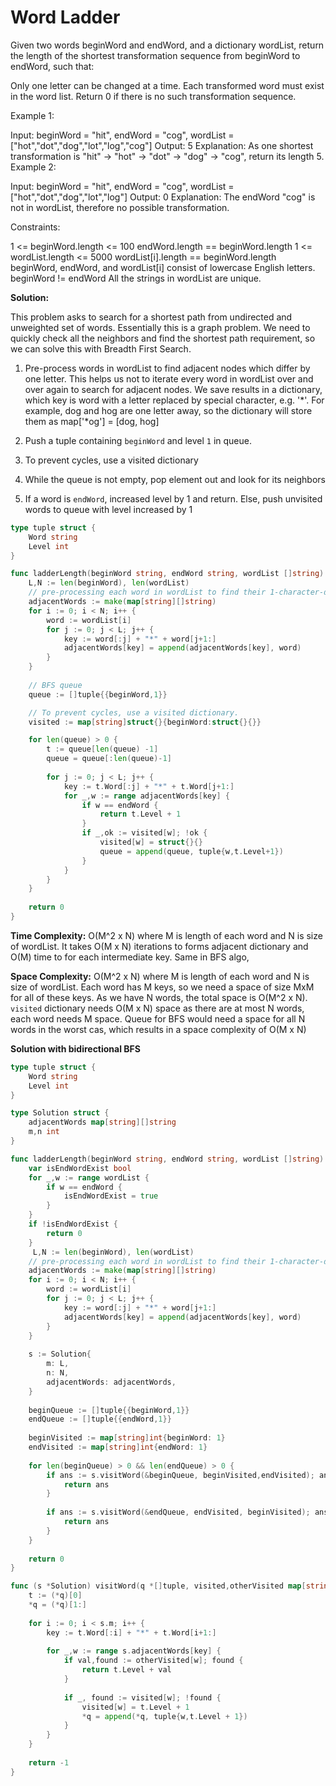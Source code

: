 # Word Ladder
Given two words beginWord and endWord, and a dictionary wordList, return the length of the shortest transformation sequence from beginWord to endWord, such that:

Only one letter can be changed at a time.
Each transformed word must exist in the word list.
Return 0 if there is no such transformation sequence.

 

Example 1:

Input: beginWord = "hit", endWord = "cog", wordList = ["hot","dot","dog","lot","log","cog"]
Output: 5
Explanation: As one shortest transformation is "hit" -> "hot" -> "dot" -> "dog" -> "cog", return its length 5.
Example 2:

Input: beginWord = "hit", endWord = "cog", wordList = ["hot","dot","dog","lot","log"]
Output: 0
Explanation: The endWord "cog" is not in wordList, therefore no possible transformation.
 

Constraints:

1 <= beginWord.length <= 100
endWord.length == beginWord.length
1 <= wordList.length <= 5000
wordList[i].length == beginWord.length
beginWord, endWord, and wordList[i] consist of lowercase English letters.
beginWord != endWord
All the strings in wordList are unique.

**Solution:**

This problem asks to search for a shortest path from undirected and unweighted set of words. Essentially this is a graph problem. We need to quickly check all the neighbors and find the shortest path requirement, so we can solve this with Breadth First Search. 

1. Pre-process words in wordList to find adjacent nodes which differ by one letter. This helps us not to iterate every word in wordList over and over again to search for adjacent nodes. We save results in a dictionary, which key is word with a letter replaced by special character, e.g. '*'. For example,  dog and hog are one letter away, so the dictionary will store them as map['*og'] = [dog, hog]

1. Push a tuple containing `beginWord` and level `1` in queue. 

1. To prevent cycles, use a visited dictionary

1. While the queue is not empty, pop element out and look for its neighbors

1. If a word is `endWord`, increased level by 1 and return. Else, push unvisited words to queue with level increased by 1


```go
type tuple struct {
    Word string
    Level int
}

func ladderLength(beginWord string, endWord string, wordList []string) int {
    L,N := len(beginWord), len(wordList)
    // pre-processing each word in wordList to find their 1-character-distanced tranformation
    adjacentWords := make(map[string][]string) 
    for i := 0; i < N; i++ {
        word := wordList[i]
        for j := 0; j < L; j++ {
            key := word[:j] + "*" + word[j+1:]
            adjacentWords[key] = append(adjacentWords[key], word)
        }
    }
    
    // BFS queue 
    queue := []tuple{{beginWord,1}}

    // To prevent cycles, use a visited dictionary.
    visited := map[string]struct{}{beginWord:struct{}{}}

    for len(queue) > 0 {
        t := queue[len(queue) -1]
        queue = queue[:len(queue)-1]
        
        for j := 0; j < L; j++ {
            key := t.Word[:j] + "*" + t.Word[j+1:]
            for _,w := range adjacentWords[key] {
                if w == endWord {
                    return t.Level + 1
                }
                if _,ok := visited[w]; !ok {
                    visited[w] = struct{}{}
                    queue = append(queue, tuple{w,t.Level+1})
                }    
            }
        }
    }
    
    return 0
}
```

**Time Complexity:** O(M^2 x N) where M is length of each word and N is size of wordList. It takes O(M x N) iterations to forms adjacent dictionary and O(M) time to  for each intermediate key. Same in BFS algo,

**Space Complexity:** O(M^2 x N) where M is length of each word and N is size of wordList. Each word has M keys, so we need a space of size MxM for all of these keys. As we have N words, the total space is O(M^2 x N). `visited` dictionary needs O(M x N) space as there are at most N words, each word needs M space. Queue for BFS would need a space for all N words in the worst cas, which results in a space complexity of O(M x N)

**Solution with bidirectional BFS**

```go
type tuple struct {
    Word string
    Level int
}

type Solution struct {
    adjacentWords map[string][]string
    m,n int
}

func ladderLength(beginWord string, endWord string, wordList []string) int {
    var isEndWordExist bool
    for _,w := range wordList {
        if w == endWord {
            isEndWordExist = true
        }
    }
    if !isEndWordExist {
        return 0
    }
     L,N := len(beginWord), len(wordList)
    // pre-processing each word in wordList to find their 1-character-distanced tranformation
    adjacentWords := make(map[string][]string) 
    for i := 0; i < N; i++ {
        word := wordList[i]
        for j := 0; j < L; j++ {
            key := word[:j] + "*" + word[j+1:]
            adjacentWords[key] = append(adjacentWords[key], word)
        }
    }
    
    s := Solution{
        m: L,
        n: N,
        adjacentWords: adjacentWords,
    }
    
    beginQueue := []tuple{{beginWord,1}}
    endQueue := []tuple{{endWord,1}}
    
    beginVisited := map[string]int{beginWord: 1}
    endVisited := map[string]int{endWord: 1}
    
    for len(beginQueue) > 0 && len(endQueue) > 0 {
        if ans := s.visitWord(&beginQueue, beginVisited,endVisited); ans > -1 {
            return ans
        }
        
        if ans := s.visitWord(&endQueue, endVisited, beginVisited); ans > -1 {
            return ans
        }
    }
    
    return 0
}

func (s *Solution) visitWord(q *[]tuple, visited,otherVisited map[string]int) int {
    t := (*q)[0]
    *q = (*q)[1:]
    
    for i := 0; i < s.m; i++ {
        key := t.Word[:i] + "*" + t.Word[i+1:]
        
        for _,w := range s.adjacentWords[key] {
            if val,found := otherVisited[w]; found {
                return t.Level + val
            }
            
            if _, found := visited[w]; !found {
                visited[w] = t.Level + 1
                *q = append(*q, tuple{w,t.Level + 1})
            }
        }
    }
    
    return -1 
}
```